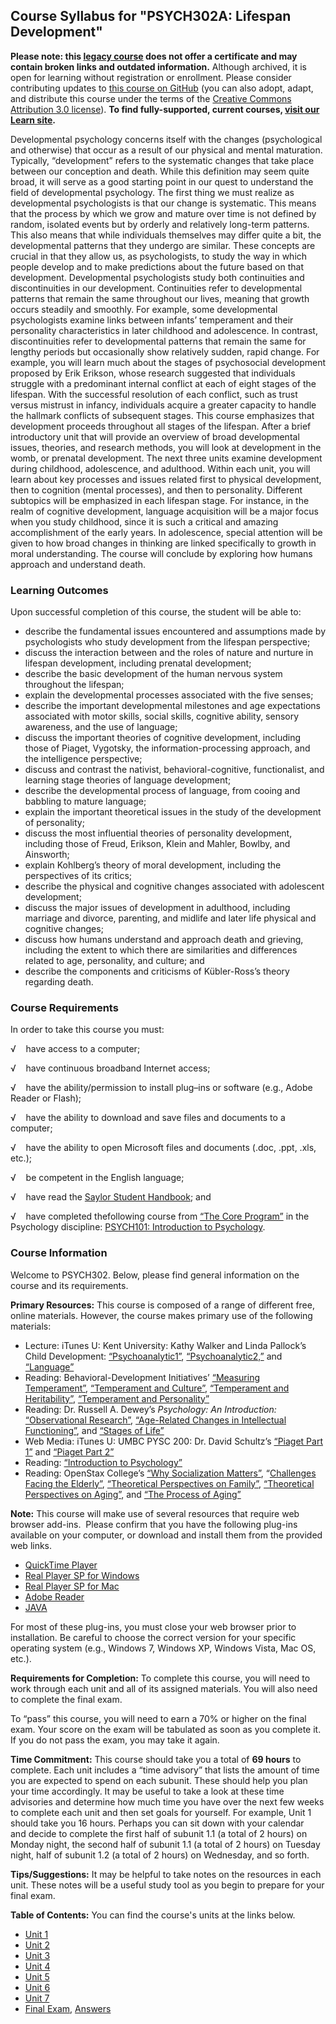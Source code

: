 Course Syllabus for "PSYCH302A: Lifespan Development"
-----------------------------------------------------

**Please note: this [legacy course](https://sayloracademy.zendesk.com/hc/en-us/articles/206089967) does not offer a certificate and may contain 
broken links and outdated information.** Although archived, it is open 
for learning without registration or enrollment. Please consider contributing 
updates to [this course on GitHub](https://github.com/saylordotorg/course_psych302a) 
(you can also adopt, adapt, and distribute this course under the terms of 
the [Creative Commons Attribution 3.0 license](http://creativecommons.org/licenses/by/3.0/)). **To find fully-supported, current courses, [visit our 
Learn site](https://learn.saylor.org).**

Developmental psychology concerns itself with the changes (psychological
and otherwise) that occur as a result of our physical and mental
maturation. Typically, “development” refers to the systematic changes
that take place between our conception and death. While this definition
may seem quite broad, it will serve as a good starting point in our
quest to understand the field of developmental psychology. The first
thing we must realize as developmental psychologists is that our change
is systematic. This means that the process by which we grow and mature
over time is not defined by random, isolated events but by orderly and
relatively long-term patterns. This also means that while individuals
themselves may differ quite a bit, the developmental patterns that they
undergo are similar. These concepts are crucial in that they allow us,
as psychologists, to study the way in which people develop and to make
predictions about the future based on that development. Developmental
psychologists study both continuities and discontinuities in our
development. Continuities refer to developmental patterns that remain
the same throughout our lives, meaning that growth occurs steadily and
smoothly. For example, some developmental psychologists examine links
between infants’ temperament and their personality characteristics in
later childhood and adolescence. In contrast, discontinuities refer to
developmental patterns that remain the same for lengthy periods but
occasionally show relatively sudden, rapid change. For example, you will
learn much about the stages of psychosocial development proposed by Erik
Erikson, whose research suggested that individuals struggle with a
predominant internal conflict at each of eight stages of the lifespan.
With the successful resolution of each conflict, such as trust versus
mistrust in infancy, individuals acquire a greater capacity to handle
the hallmark conflicts of subsequent stages. This course emphasizes that
development proceeds throughout all stages of the lifespan. After a
brief introductory unit that will provide an overview of broad
developmental issues, theories, and research methods, you will look at
development in the womb, or prenatal development. The next three units
examine development during childhood, adolescence, and adulthood. Within
each unit, you will learn about key processes and issues related first
to physical development, then to cognition (mental processes), and then
to personality. Different subtopics will be emphasized in each lifespan
stage. For instance, in the realm of cognitive development, language
acquisition will be a major focus when you study childhood, since it is
such a critical and amazing accomplishment of the early years. In
adolescence, special attention will be given to how broad changes in
thinking are linked specifically to growth in moral understanding. The
course will conclude by exploring how humans approach and understand
death.

### Learning Outcomes

Upon successful completion of this course, the student will be able
to:  

-   describe the fundamental issues encountered and assumptions made by
    psychologists who study development from the lifespan perspective;
-   discuss the interaction between and the roles of nature and nurture
    in lifespan development, including prenatal development;
-   describe the basic development of the human nervous system
    throughout the lifespan;
-   explain the developmental processes associated with the five senses;
-   describe the important developmental milestones and age expectations
    associated with motor skills, social skills, cognitive ability,
    sensory awareness, and the use of language;
-   discuss the important theories of cognitive development, including
    those of Piaget, Vygotsky, the information-processing approach, and
    the intelligence perspective;
-   discuss and contrast the nativist, behavioral-cognitive,
    functionalist, and learning stage theories of language development;
-   describe the developmental process of language, from cooing and
    babbling to mature language;
-   explain the important theoretical issues in the study of the
    development of personality;
-   discuss the most influential theories of personality development,
    including those of Freud, Erikson, Klein and Mahler, Bowlby, and
    Ainsworth;
-   explain Kohlberg’s theory of moral development, including the
    perspectives of its critics;
-   describe the physical and cognitive changes associated with
    adolescent development;
-   discuss the major issues of development in adulthood, including
    marriage and divorce, parenting, and midlife and later life physical
    and cognitive changes;
-   discuss how humans understand and approach death and grieving,
    including the extent to which there are similarities and differences
    related to age, personality, and culture; and 
-   describe the components and criticisms of Kübler-Ross’s theory
    regarding death.

### Course Requirements

In order to take this course you must:  
  
 <span dir="LTR">√    have access to a computer;</span>  
  
 <span dir="LTR">√    have continuous broadband Internet
access;</span>  
  
 <span dir="LTR">√    have the ability/permission to install plug–ins or
software (e.g., Adobe Reader or Flash);</span>  
  
 <span dir="LTR">√    have the ability to download and save files and
documents to a computer;</span>  
  
 <span dir="LTR">√    have the ability to open Microsoft files and
documents (.doc, .ppt, .xls, etc.);</span>  
  
 <span dir="LTR">√    be competent in the English language;</span>  
  
 √    have read the [Saylor Student
Handbook](https://resources.saylor.org/archived/wp-content/uploads/2012/05/Saylor-StudentHandbook.pdf);
and  
  
 <span dir="LTR">√    have completed the</span>following course from
[“The Core Program”](http://www.saylor.org/majors/psychology/) in the
Psychology discipline: [PSYCH101: Introduction to
Psychology](http://www.saylor.org/courses/psych101/).

### Course Information

Welcome to PSYCH302. Below, please find general information on the
course and its requirements.   
  
 **Primary Resources:** This course is composed of a range of different
free, online materials. However, the course makes primary use of the
following materials:

-   Lecture: iTunes U: Kent University: Kathy Walker and Linda Pallock’s
    Child Development:
    [“Psychoanalytic1”](http://deimos3.apple.com/WebObjects/Core.woa/Browse/kent.edu.1614444437.01614444444.3198667992?i=1761976306), [“Psychoanalytic2,”](http://deimos3.apple.com/WebObjects/Core.woa/Browse/kent.edu.1614444437.01614444444.3198667992?i=1761976306) and
    [“Language”](http://deimos3.apple.com/WebObjects/Core.woa/Browse/kent.edu.3494759627?i=1736720796)
-   Reading: Behavioral-Development Initiatives’ [“Measuring
    Temperament”](http://temperament.com/measuring.html), [“Temperament
    and
    Culture”](http://www.temperament.com/culture.html), [“Temperament
    and
    Heritability”](http://www.temperament.com/heritability.html), [“Temperament
    and Personality”](http://www.temperament.com/personality.html)
-   Reading: Dr. Russell A. Dewey’s *Psychology: An Introduction:*
    [“Observational
    Research”](http://www.psywww.com/intropsych/ch01_psychology_and_science/observational_research.html), [“Age-Related
    Changes in Intellectual
    Functioning”](http://www.intropsych.com/ch10_development/age-related_changes_in_intellectual_functioning.html), and
    [“Stages of
    Life”](http://www.intropsych.com/ch10_development/stages_of_life.html)
-   Web Media: iTunes U: UMBC PYSC 200: Dr. David Schultz’s [“Piaget
    Part
    1”](http://deimos3.apple.com/WebObjects/Core.woa/Browse/umbc.edu.1314496470?i=1257776586) and
    [“Piaget Part
    2”](http://deimos3.apple.com/WebObjects/Core.woa/Browse/umbc.edu.1315462975?i=1792401750)
-   Reading: [“Introduction to
    Psychology”](https://resources.saylor.org/archived/textbooks/Introduction%20to%20Psychology.pdf)
-   Reading: OpenStax College’s [“Why Socialization
    Matters”](http://cnx.org/content/m42821/latest/), “[Challenges
    Facing the
    Elderly”](http://cnx.org/content/m42880/latest/), [“Theoretical
    Perspectives on
    Family”](http://cnx.org/content/m42890/latest/), [“Theoretical
    Perspectives on Aging”](http://cnx.org/content/m42973/latest/), and
    [“The Process of Aging”](http://cnx.org/content/m42876/latest/)

**Note:** This course will make use of several resources that require
web browser add-ins.  Please confirm that you have the following
plug-ins available on your computer, or download and install them from
the provided web links.

-   [QuickTime Player](http://www.apple.com/quicktime/)
-   [Real Player SP for Windows](http://www.real.com/)
-   [Real Player SP for Mac](http://www.real.com/realplayer/mac)
-   [Adobe Reader](http://get.adobe.com/reader/?promoid=BUIGO)
-   [JAVA](http://www.java.com/en/)

For most of these plug-ins, you must close your web browser prior to
installation. Be careful to choose the correct version for your specific
operating system (e.g., Windows 7, Windows XP, Windows Vista, Mac OS,
etc.).  
  
 **Requirements for Completion:** To complete this course, you will need
to work through each unit and all of its assigned materials. You will
also need to complete the final exam.  
  
 To “pass” this course, you will need to earn a 70% or higher on the
final exam. Your score on the exam will be tabulated as soon as you
complete it. If you do not pass the exam, you may take it again.  
  
 **Time Commitment:** This course should take you a total of
**69 **hours**** to complete. Each unit includes a “time advisory” that
lists the amount of time you are expected to spend on each subunit.
These should help you plan your time accordingly. It may be useful to
take a look at these time advisories and determine how much time you
have over the next few weeks to complete each unit and then set goals
for yourself. For example, Unit 1 should take you 16 hours. Perhaps you
can sit down with your calendar and decide to complete the first half of
subunit 1.1 (a total of 2 hours) on Monday night, the second half of
subunit 1.1 (a total of 2 hours) on Tuesday night, half of subunit 1.2
(a total of 2 hours) on Wednesday, and so forth.   
  
 **Tips/Suggestions:** It may be helpful to take notes on the resources
in each unit. These notes will be a useful study tool as you begin to
prepare for your final exam.

**Table of Contents:** You can find the course's units at the links below.

- [Unit 1](https://legacy.saylor.org/psych302a/Unit01/)
- [Unit 2](https://legacy.saylor.org/psych302a/Unit02/)
- [Unit 3](https://legacy.saylor.org/psych302a/Unit03/)
- [Unit 4](https://legacy.saylor.org/psych302a/Unit04/)
- [Unit 5](https://legacy.saylor.org/psych302a/Unit05/)
- [Unit 6](https://legacy.saylor.org/psych302a/Unit06/)
- [Unit 7](https://legacy.saylor.org/psych302a/Unit07/)
- [Final Exam](http://saylordotorg.github.io/LegacyExams/PSYCH/PSYCH302A/PSYCH302A-FinalExam.html), [Answers](http://saylordotorg.github.io/LegacyExams/PSYCH/PSYCH302A/PSYCH302A-FinalExam-Answers.html)
